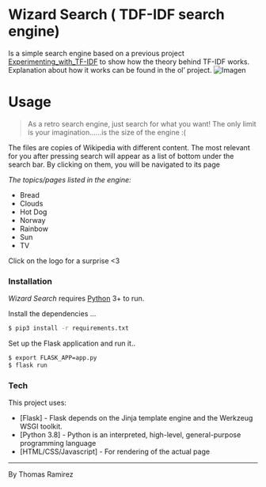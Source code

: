 # Wizard Search ( TDF-IDF search engine)

Is a simple search engine based on a previous project [Experimenting_with_TF-IDF](https://github.com/tartaruz/Experimenting_with_TF-IDF) to show how the theory behind TF-IDF works. Explanation about how it works can be found in the ol’ project.
![Imagen](../assets/frontPage.png?raw=true)



# Usage 
> As a retro search engine, just search for what you want! The only limit is your imagination......is the size of the engine :(

The files are copies of Wikipedia with different content. The most relevant for you after pressing search will appear as a list of bottom under the search bar. By clicking on them, you will be navigated to its page

_The topics/pages listed in the engine:_
- Bread
- Clouds
- Hot Dog
- Norway
- Rainbow
- Sun
- TV

Click on the logo for a surprise <3 

### Installation

_Wizard Search_ requires [Python](https://nodejs.org/) 3+ to run.

Install the dependencies ...

```sh
$ pip3 install -r requirements.txt 
```

Set up the Flask application and run it..

```sh
$ export FLASK_APP=app.py
$ flask run
```

### Tech

This project uses:

* [Flask] - Flask depends on the Jinja template engine and the Werkzeug WSGI toolkit. 
* [Python 3.8] - Python is an interpreted, high-level, general-purpose programming language
* [HTML/CSS/Javascript] - For rendering of the actual page

---
By Thomas Ramirez

